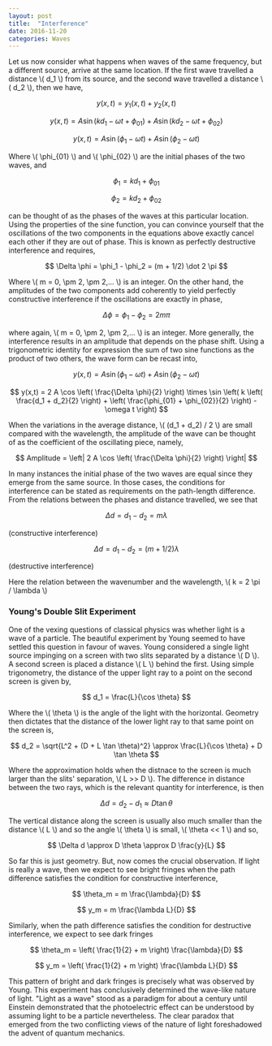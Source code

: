 ```yaml
---
layout: post
title:  "Interference"
date: 2016-11-20
categories: Waves
---
```


Let us now consider what happens when waves of the same frequency, but a different source, arrive at the same location. If the first wave travelled a distance \\( d_1 \\) from its source, and the second wave travelled a distance \\( d_2 \\), then we have,

$$
  y(x,t) = y_1 (x,t) + y_2 (x,t)
$$

$$
  y(x,t) = A \sin (k d_1 - \omega t + \phi_{01}) + A \sin (k d_2 - \omega t + \phi_{02})
$$

$$
  y(x,t) = A \sin (\phi_1 - \omega t) + A \sin (\phi_2 - \omega t)
$$

Where \\( \phi_{01} \\) and \\( \phi_{02} \\) are the initial phases of the two waves, and

$$
  \phi_1 = k d_1 + \phi_{01}
$$

$$
  \phi_2 = k d_2 + \phi_{02}
$$

can be thought of as the phases of the waves at this particular location. Using the properties of the sine function, you can convince yourself that the oscillations of the two components in the equations above exactly cancel each other if they are out of phase. This is known as perfectly destructive interference and requires,

$$
  \Delta \phi = \phi_1 - \phi_2 = (m + 1/2) \dot 2 \pi
$$

Where \\( m = 0, \pm 2, \pm 2,... \\) is an integer. On the other hand, the amplitudes of the two components add coherently to yield perfectly constructive interference if the oscillations are exactly in phase,

$$
  \Delta \phi = \phi_1 - \phi_2 = 2 m \pi
$$

where again, \\( m = 0, \pm 2, \pm 2,... \\) is an integer. More generally, the interference results in an amplitude that depends on the phase shift. Using a trigonometric identity for expression the sum of two sine functions as the product of two others, the wave form can be recast into,

$$
  y(x,t) = A \sin (\phi_1 - \omega t) + A \sin (\phi_2 - \omega t)
$$

$$
  y(x,t) = 2 A \cos \left( \frac{\Delta \phi}{2}  \right) \times \sin \left( k \left( \frac{d_1 + d_2}{2} \right) + \left( \frac{\phi_{01} + \phi_{02}}{2} \right) - \omega t \right)
$$

When the variations in the average distance, \\( (d_1 + d_2) / 2 \\) are small compared with the wavelength, the amplitude of the wave can be thought of as the coefficient of the oscillating piece, namely,

$$
  Amplitude = \left| 2 A \cos \left( \frac{\Delta \phi}{2} \right) \right|
$$

In many instances the initial phase of the two waves are equal since they emerge from the same source. In those cases, the conditions for interference can be stated as requirements on the path-length difference. From the relations between the phases and distance travelled, we see that

$$
  \Delta d = d_1 - d_2 = m \lambda
$$

(constructive interference)

$$
  \Delta d = d_1 - d_2 = (m + 1/2) \lambda
$$

(destructive interference)

Here the relation between the wavenumber and the wavelength, \\( k = 2 \pi / \lambda \\)

### Young's Double Slit Experiment

One of the vexing questions of classical physics was whether light is a wave of a particle. The beautiful experiment by Young seemed to have settled this question in favour of waves. Young considered a single light source impinging on a screen with two slits separated by a distance \\( D \\). A second screen is placed a distance \\( L \\) behind the first. Using simple trigonometry, the distance of the upper light ray to a point on the second screen is given by,

$$
  d_1 = \frac{L}{\cos \theta}
$$

Where the \\( \theta \\) is the angle of the light with the horizontal. Geometry then dictates that the distance of the lower light ray to that same point on the screen is,

$$
  d_2 = \sqrt{L^2 + (D + L \tan \theta)^2} \approx \frac{L}{\cos \theta} + D \tan \theta
$$

Where the approximation holds when the distnace to the screen is much larger than the slits' separation, \\( L >> D \\). The difference in distance between the two rays, which is the relevant quantity for interference, is then

$$
  \Delta d = d_2 - d_1 \approx D \tan \theta
$$

The vertical distance along the screen is usually also much smaller than the distance \\( L \\) and so the angle \\( \theta \\) is small, \\( \theta << 1 \\) and so,

$$
  \Delta d \approx D \theta \approx D \frac{y}{L}
$$

So far this is just geometry. But, now comes the crucial observation. If light is really a wave, then we expect to see bright fringes when the path difference satisfies the condition for constructive interference,

$$
  \theta_m = m \frac{\lambda}{D}
$$

$$
  y_m = m \frac{\lambda L}{D}
$$

Similarly, when the path difference satisfies the condition for destructive interference, we expect to see dark fringes

$$
  \theta_m = \left( \frac{1}{2} + m \right) \frac{\lambda}{D}
$$

$$
  y_m = \left( \frac{1}{2} + m \right) \frac{\lambda L}{D}
$$

This pattern of bright and dark fringes is precisely what was observed by Young. This experiment has conclusively determined the wave-like nature of light. "Light as a wave" stood as a paradigm for about a century until Einstein demonstrated that the photoelectric effect can be understood by assuming light to be a particle nevertheless. The clear paradox that emerged from the two conflicting views of the nature of light foreshadowed the advent of quantum mechanics.
